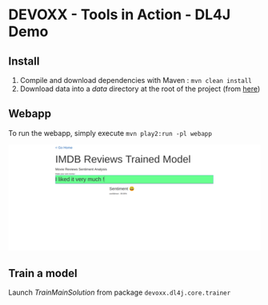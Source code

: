 # DEVOXX - Tools in Action - DL4J Demo

## Install

1. Compile and download dependencies with Maven : `mvn clean install`
2. Download data into a _data_ directory at the root of the project (from [here](https://drive.google.com/open?id=1TJthiLVTSVS_kAT_bOEptBd2AvzpV1GK))

## Webapp

To run the webapp, simply execute `mvn play2:run -pl webapp`

![alt text][webappScreenshot]

[webappScreenshot]: webapp/public/images/screenshot.png

## Train a model

Launch _TrainMainSolution_ from package `devoxx.dl4j.core.trainer`

